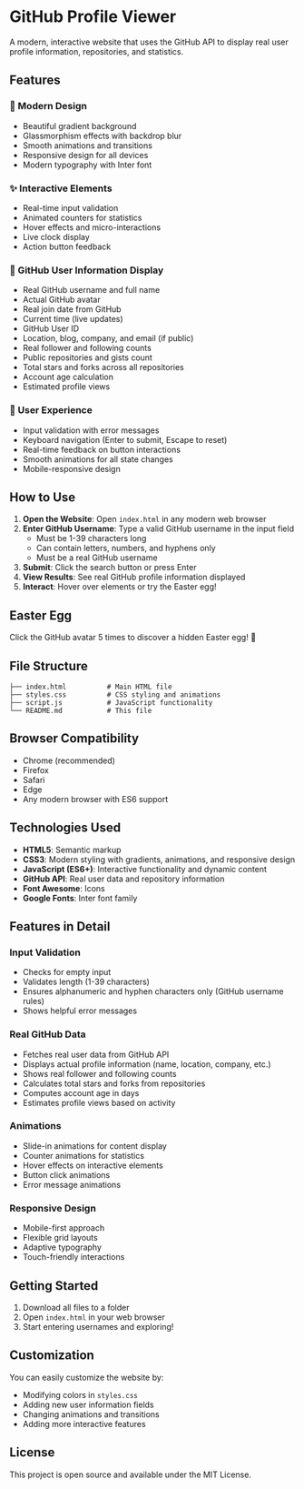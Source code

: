 # GitHub Profile Viewer

A modern, interactive website that uses the GitHub API to display real user profile information, repositories, and statistics.

## Features

### 🎨 Modern Design
- Beautiful gradient background
- Glassmorphism effects with backdrop blur
- Smooth animations and transitions
- Responsive design for all devices
- Modern typography with Inter font

### ✨ Interactive Elements
- Real-time input validation
- Animated counters for statistics
- Hover effects and micro-interactions
- Live clock display
- Action button feedback

### 📱 GitHub User Information Display
- Real GitHub username and full name
- Actual GitHub avatar
- Real join date from GitHub
- Current time (live updates)
- GitHub User ID
- Location, blog, company, and email (if public)
- Real follower and following counts
- Public repositories and gists count
- Total stars and forks across all repositories
- Account age calculation
- Estimated profile views

### 🎯 User Experience
- Input validation with error messages
- Keyboard navigation (Enter to submit, Escape to reset)
- Real-time feedback on button interactions
- Smooth animations for all state changes
- Mobile-responsive design

## How to Use

1. **Open the Website**: Open `index.html` in any modern web browser
2. **Enter GitHub Username**: Type a valid GitHub username in the input field
   - Must be 1-39 characters long
   - Can contain letters, numbers, and hyphens only
   - Must be a real GitHub username
3. **Submit**: Click the search button or press Enter
4. **View Results**: See real GitHub profile information displayed
5. **Interact**: Hover over elements or try the Easter egg!

## Easter Egg

Click the GitHub avatar 5 times to discover a hidden Easter egg! 🎉

## File Structure

```
├── index.html          # Main HTML file
├── styles.css          # CSS styling and animations
├── script.js           # JavaScript functionality
└── README.md           # This file
```

## Browser Compatibility

- Chrome (recommended)
- Firefox
- Safari
- Edge
- Any modern browser with ES6 support

## Technologies Used

- **HTML5**: Semantic markup
- **CSS3**: Modern styling with gradients, animations, and responsive design
- **JavaScript (ES6+)**: Interactive functionality and dynamic content
- **GitHub API**: Real user data and repository information
- **Font Awesome**: Icons
- **Google Fonts**: Inter font family

## Features in Detail

### Input Validation
- Checks for empty input
- Validates length (1-39 characters)
- Ensures alphanumeric and hyphen characters only (GitHub username rules)
- Shows helpful error messages

### Real GitHub Data
- Fetches real user data from GitHub API
- Displays actual profile information (name, location, company, etc.)
- Shows real follower and following counts
- Calculates total stars and forks from repositories
- Computes account age in days
- Estimates profile views based on activity

### Animations
- Slide-in animations for content display
- Counter animations for statistics
- Hover effects on interactive elements
- Button click animations
- Error message animations

### Responsive Design
- Mobile-first approach
- Flexible grid layouts
- Adaptive typography
- Touch-friendly interactions

## Getting Started

1. Download all files to a folder
2. Open `index.html` in your web browser
3. Start entering usernames and exploring!

## Customization

You can easily customize the website by:
- Modifying colors in `styles.css`
- Adding new user information fields
- Changing animations and transitions
- Adding more interactive features

## License

This project is open source and available under the MIT License. 